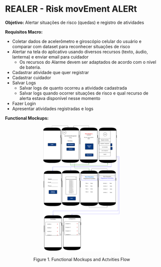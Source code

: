 # REALER - Risk movEment ALERt

<b>Objetivo:</b> Alertar situações de risco (quedas) e registro de atividades

<b>Requisitos Macro:</b>
- Coletar dados de acelerômetro e giroscópio celular do usuário e comparar com dataset para reconhecer situações de risco
- Alertar na tela do aplicativo usando diversos recursos (texto, áudio, lanterna) e enviar email para cuidador
  - Os recursos do Alarme devem ser adaptados de acordo com o nível de bateria.
- Cadastrar atividade que quer registrar
- Cadastrar cuidador
- Salvar Logs
  - Salvar logs de quanto ocorreu a atividade cadastrada
  - Salvar logs quando ocorrer situações de risco e qual recurso de alerta estava disponível nesse momento
- Fazer Login
- Apresentar atividades registradas e logs

<b>Functional Mockups:</b> 

<p align="center">
<img src="./Documentation/figures/MockupsFuncionais.png" width="50%" heigth="50%" >
</p>

  
  <p align="center">Figure 1. Functional Mockups and Actvities Flow</p>
